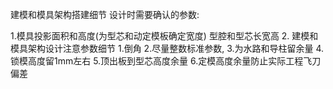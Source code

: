 建模和模具架构搭建细节
设计时需要确认的参数:

1.模具投影面积和高度(为型芯和动定模板确定宽度)
型腔和型芯长宽高
2.
建模和模具架构设计注意参数细节
1.倒角
2.尽量整数标准参数,
3.为水路和导柱留余量
4.锁模高度留1mm左右
5.顶出板到型芯高度余量
6.定模高度余量防止实际工程飞刀偏差